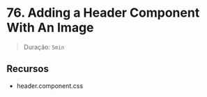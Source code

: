 # 76. Adding a Header Component With An Image

> Duração: `5min`

## Recursos
- header.component.css
